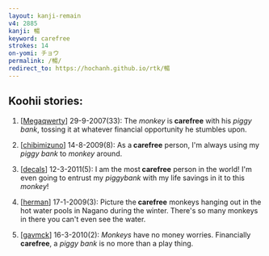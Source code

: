 ```yaml
---
layout: kanji-remain
v4: 2885
kanji: 暢
keyword: carefree
strokes: 14
on-yomi: チョウ
permalink: /暢/
redirect_to: https://hochanh.github.io/rtk/暢
---
```


## Koohii stories: 

1) [<a href="http://kanji.koohii.com/profile/Megaqwerty">Megaqwerty</a>] 29-9-2007(33): The <em>monkey</em> is<strong> carefree</strong> with his <em>piggy bank</em>, tossing it at whatever financial opportunity he stumbles upon.

2) [<a href="http://kanji.koohii.com/profile/chibimizuno">chibimizuno</a>] 14-8-2009(8): As a<strong> carefree</strong> person, I&#039;m always using my <em>piggy bank</em> to <em>monkey</em> around.

3) [<a href="http://kanji.koohii.com/profile/decals">decals</a>] 12-3-2011(5): I am the most<strong> carefree</strong> person in the world! I&#039;m even going to entrust my <em>piggybank</em> with my life savings in it to this <em>monkey</em>!

4) [<a href="http://kanji.koohii.com/profile/herman">herman</a>] 17-1-2009(3): Picture the<strong> carefree</strong> monkeys hanging out in the hot water pools in Nagano during the winter. There&#039;s so many monkeys in there you can&#039;t even see the water.

5) [<a href="http://kanji.koohii.com/profile/gavmck">gavmck</a>] 16-3-2010(2): <em>Monkeys</em> have no money worries. Financially<strong> carefree</strong>, a <em>piggy bank</em> is no more than a play thing.


